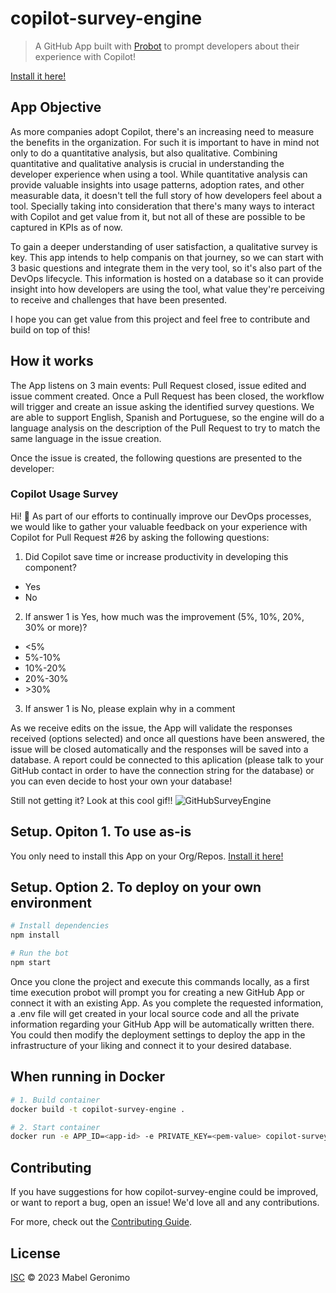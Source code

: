 # copilot-survey-engine

> A GitHub App built with [Probot](https://github.com/probot/probot) to prompt developers about their experience with Copilot!

[Install it here!](https://github.com/apps/copilot-survey-engine/installations/new)

## App Objective

As more companies adopt Copilot, there's an increasing need to measure the benefits in the organization. For such it is important to have in mind not only to do a quantitative analysis, but also qualitative. Combining quantitative and qualitative analysis is crucial in understanding the developer experience when using a tool. While quantitative analysis can provide valuable insights into usage patterns, adoption rates, and other measurable data, it doesn't tell the full story of how developers feel about a tool. Specially taking into consideration that there's many ways to interact with Copilot and get value from it, but not all of these are possible to be captured in KPIs as of now. 

To gain a deeper understanding of user satisfaction, a qualitative survey is key. This app intends to help companis on that journey, so we can start with 3 basic questions and integrate them in the very tool, so it's also part of the DevOps lifecycle. This information is hosted on a database so it can provide insight into how developers are using the tool, what value they're perceiving to receive and challenges that have been presented.

I hope you can get value from this project and feel free to contribute and build on top of this!

## How it works

The App listens on 3 main events: Pull Request closed, issue edited and issue comment created. Once a Pull Request has been closed, the workflow will trigger and create an issue asking the identified survey questions. We are able to support English, Spanish and Portuguese, so the engine will do a language analysis on the description of the Pull Request to try to match the same language in the issue creation. 

Once the issue is created, the following questions are presented to the developer:

### Copilot Usage Survey

Hi! 👋  As part of our efforts to continually improve our DevOps processes, we would like to gather your valuable feedback on your experience with Copilot for Pull Request #26 by asking the following questions:

1. Did Copilot save time or increase productivity in developing this component?
- Yes
- No
2. If answer 1 is Yes, how much was the improvement (5%, 10%, 20%, 30% or more)?
- <5%
- 5%-10%
- 10%-20%
- 20%-30%
- \>30%
3. If answer 1 is No, please explain why in a comment

As we receive edits on the issue, the App will validate the responses received (options selected) and once all questions have been answered, the issue will be closed automatically and the responses will be saved into a database. A report could be connected to this aplication (please talk to your GitHub contact in order to have the connection string for the database) or you can even decide to host your own your database!

Still not getting it? Look at this cool gif!!
![GitHubSurveyEngine](https://user-images.githubusercontent.com/107436170/228025281-d70d13dc-8403-4993-8bdc-cd665279986b.gif)

## Setup. Opiton 1. To use as-is

You only need to install this App on your Org/Repos. [Install it here!](https://github.com/apps/copilot-survey-engine/installations/new)

## Setup. Option 2. To deploy on your own environment

```sh
# Install dependencies
npm install

# Run the bot
npm start
```

Once you clone the project and execute this commands locally, as a first time execution probot will prompt you for creating a new GitHub App or connect it with an existing App. As you complete the requested information, a .env file will get created in your local source code and all the private information regarding your GitHub App will be automatically written there. You could then modify the deployment settings to deploy the app in the infrastructure of your liking and connect it to your desired database. 

## When running in Docker

```sh
# 1. Build container
docker build -t copilot-survey-engine .

# 2. Start container
docker run -e APP_ID=<app-id> -e PRIVATE_KEY=<pem-value> copilot-survey-engine
```

## Contributing

If you have suggestions for how copilot-survey-engine could be improved, or want to report a bug, open an issue! We'd love all and any contributions.

For more, check out the [Contributing Guide](CONTRIBUTING.md).

## License

[ISC](LICENSE) © 2023 Mabel Geronimo
